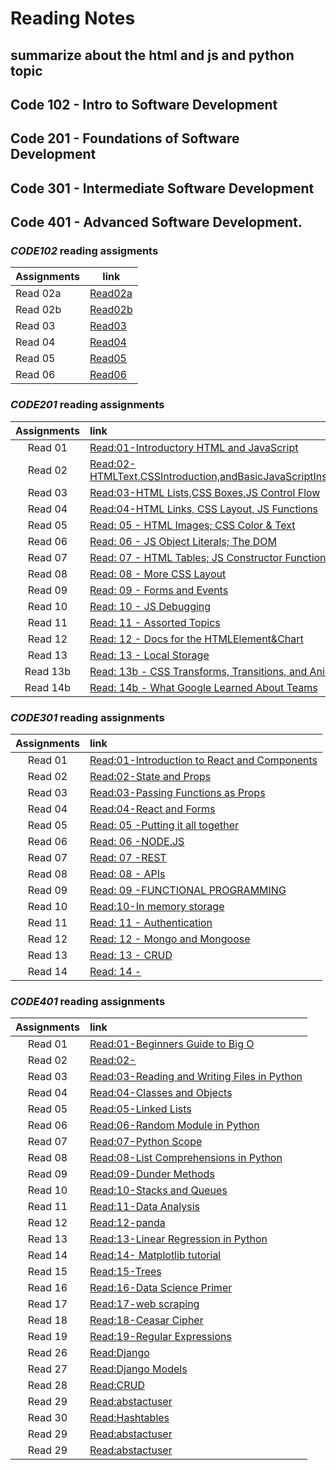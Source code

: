 # Reading Notes

## summarize about the html and js and python topic

## Code 102 - Intro to Software Development
## Code 201 - Foundations of Software Development
## Code 301 - Intermediate Software Development
## Code 401 - Advanced Software Development.

### ***CODE102***  reading assigments 

| Assignments   | link     |
|-----------|----------|
| Read 02a|[Read02a](102/read02a.md) |       
| Read 02b |  [Read02b](102/read02b.md)      |
| Read 03 |  [Read03](102/read03.md)    | 
|Read 04|[Read04](102/read04a.md)  |
|Read 05|[Read05](102/read05.md) |
|Read 06|[Read06](102/read06.md) |


### ***CODE201*** reading assignments 
 
| Assignments   | link       |
|  :-------:  | :------  |
| Read 01|[Read:01-Introductory HTML and JavaScript](201/read20101.md)|       
| Read 02|[Read:02-HTMLText,CSSIntroduction,andBasicJavaScriptInstructions](201/read20102.md)|
| Read 03|[Read:03-HTML Lists,CSS Boxes,JS Control Flow](201/read20103.md)| 
|Read 04|[Read:04-HTML Links, CSS Layout, JS Functions](201/read20104.md)|
|Read 05|[Read: 05 - HTML Images; CSS Color & Text](201/read20105.md)|
|Read 06| [Read: 06 - JS Object Literals; The DOM](201/read20106.md)|
|Read 07| [Read: 07 - HTML Tables; JS Constructor Functions](201/read20107.md)|
|Read 08| [Read: 08 - More CSS Layout](201/read20108.md)|
|Read 09|[Read: 09 - Forms and Events](201/read20109.md)|
|Read 10| [Read: 10 - JS Debugging](201/read20110.md)|
|Read 11| [Read: 11 - Assorted Topics](201/read20111.md)|
|Read 12| [Read: 12 - Docs for the HTML<canvas>Element&Chart](201/read20112.md)|
|Read 13| [Read: 13 - Local Storage](201/read20113.md)|
|Read 13b| [Read: 13b - CSS Transforms, Transitions, and Animations](201/read20113b.md)|
|Read 14b| [Read: 14b - What Google Learned About Teams](201/read20114b.md)|


### ***CODE301*** reading assignments 
 
| Assignments   | link       |
|  :-------:  | :------  |
| Read 01|[Read:01-Introduction to React and Components](301/01.md)|       
| Read 02|[Read:02-State and Props](301/read30102.md)|
| Read 03|[Read:03-Passing Functions as Props](301/30103.md)| 
|Read 04|[Read:04-React and Forms](301/30104.md)|
|Read 05|[Read: 05 -Putting it all together ](301/read30105.md)|
|Read 06| [Read: 06 -NODE.JS ](301/read30106.md)|
|Read 07| [Read: 07 -REST ](301/read30107.md)|
|Read 08| [Read: 08 - APIs](301/read30108.md)|
|Read 09|[Read: 09 -FUNCTIONAL PROGRAMMING ](301/read30109.md)|
|Read 10|[Read:10-In memory storage](301/read301010.md)|
|Read 11|[Read: 11 - Authentication ](301/read301011.md)|
|Read 12| [Read: 12 - Mongo and Mongoose ](301/read301012.md)|
|Read 13| [Read: 13 - CRUD](301/read301013.md)|
|Read 14| [Read: 14 - ](301/read301014.md)|





### ***CODE401*** reading assignments 
 
| Assignments   | link       |
|  :-------:  | :------  |
| Read 01|[Read:01-Beginners Guide to Big O](401/read40101.md)|       
| Read 02|[Read:02-](401/40102.md)| 
| Read 03|[Read:03-Reading and Writing Files in Python](401/read40103.md)|
|Read 04|[Read:04-Classes and Objects](404/40104.md)|
|Read 05|[Read:05-Linked Lists](401/read40105.md)|
|Read 06| [ Read:06-Random Module in Python](401/read40106.md)|
|Read 07| [ Read:07-Python Scope](401/read40107.md)|
|Read 08| [Read:08-List Comprehensions in Python](401/read40108.md)|
|Read 09|[Read:09-Dunder Methods](401/read40109.md)|
|Read 10|[Read:10-Stacks and Queues](401/read40110.md)|
|Read 11|[Read:11-Data Analysis](401/read40111.md)|
|Read 12| [Read:12-panda](401/read40112.md)|
|Read 13| [Read:13-Linear Regression in Python](401/read40113.md)|
|Read 14| [Read:14- Matplotlib tutorial](401/read40114.md)|
| Read 15|[Read:15-Trees ](401/read40115.md)|       
| Read 16|[Read:16-Data Science Primer](401/read40116.md)|
| Read 17|[Read:17-web scraping](401/40117.md)| 
| Read 18|[Read:18-Ceasar Cipher](401/40118.md)| 
| Read 19|[Read:19-Regular Expressions](401/40119.md)| 
| Read 26|[Read:Django](401/40126.md)| 
| Read 27|[Read:Django Models](401/40127.md)| 
| Read 28|[Read:CRUD](401/40128.md)| 
| Read 29|[Read:abstactuser](401/40129.md)| 
| Read 30|[Read:Hashtables](401/40130.md)| 
| Read 29|[Read:abstactuser](401/40128.md)| 
| Read 29|[Read:abstactuser](401/40128.md)| 


